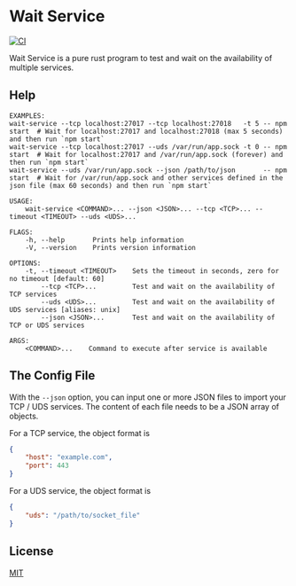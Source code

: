 Wait Service
====================

[![CI](https://github.com/magiclen/wait-service/actions/workflows/ci.yml/badge.svg)](https://github.com/magiclen/wait-service/actions/workflows/ci.yml)

Wait Service is a pure rust program to test and wait on the availability of multiple services.

## Help

```
EXAMPLES:
wait-service --tcp localhost:27017 --tcp localhost:27018   -t 5 -- npm start  # Wait for localhost:27017 and localhost:27018 (max 5 seconds) and then run `npm start`
wait-service --tcp localhost:27017 --uds /var/run/app.sock -t 0 -- npm start  # Wait for localhost:27017 and /var/run/app.sock (forever) and then run `npm start`
wait-service --uds /var/run/app.sock --json /path/to/json       -- npm start  # Wait for /var/run/app.sock and other services defined in the json file (max 60 seconds) and then run `npm start`

USAGE:
    wait-service <COMMAND>... --json <JSON>... --tcp <TCP>... --timeout <TIMEOUT> --uds <UDS>...

FLAGS:
    -h, --help       Prints help information
    -V, --version    Prints version information

OPTIONS:
    -t, --timeout <TIMEOUT>    Sets the timeout in seconds, zero for no timeout [default: 60]
        --tcp <TCP>...         Test and wait on the availability of TCP services
        --uds <UDS>...         Test and wait on the availability of UDS services [aliases: unix]
        --json <JSON>...       Test and wait on the availability of TCP or UDS services

ARGS:
    <COMMAND>...    Command to execute after service is available
```

## The Config File

With the `--json` option, you can input one or more JSON files to import your TCP / UDS services. The content of each file needs to be a JSON array of objects.

For a TCP service, the object format is

```json
{
    "host": "example.com",
    "port": 443
}
```

For a UDS service, the object format is

```json
{
    "uds": "/path/to/socket_file"
}
```

## License

[MIT](LICENSE)